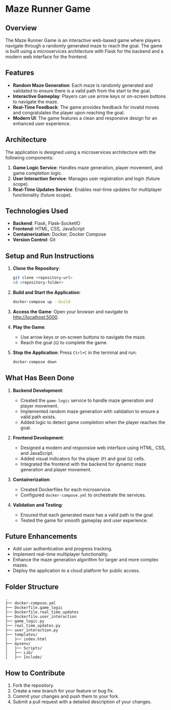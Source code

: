 # Maze Runner Game

## Overview
The Maze Runner Game is an interactive web-based game where players navigate through a randomly generated maze to reach the goal. The game is built using a microservices architecture with Flask for the backend and a modern web interface for the frontend.

## Features
- **Random Maze Generation**: Each maze is randomly generated and validated to ensure there is a valid path from the start to the goal.
- **Interactive Gameplay**: Players can use arrow keys or on-screen buttons to navigate the maze.
- **Real-Time Feedback**: The game provides feedback for invalid moves and congratulates the player upon reaching the goal.
- **Modern UI**: The game features a clean and responsive design for an enhanced user experience.

## Architecture
The application is designed using a microservices architecture with the following components:
1. **Game Logic Service**: Handles maze generation, player movement, and game completion logic.
2. **User Interaction Service**: Manages user registration and login (future scope).
3. **Real-Time Updates Service**: Enables real-time updates for multiplayer functionality (future scope).

## Technologies Used
- **Backend**: Flask, Flask-SocketIO
- **Frontend**: HTML, CSS, JavaScript
- **Containerization**: Docker, Docker Compose
- **Version Control**: Git

## Setup and Run Instructions
1. **Clone the Repository**:
   ```bash
   git clone <repository-url>
   cd <repository-folder>
   ```

2. **Build and Start the Application**:
   ```bash
   docker-compose up --build
   ```

3. **Access the Game**:
   Open your browser and navigate to [http://localhost:5000](http://localhost:5000).

4. **Play the Game**:
   - Use arrow keys or on-screen buttons to navigate the maze.
   - Reach the goal (`G`) to complete the game.

5. **Stop the Application**:
   Press `Ctrl+C` in the terminal and run:
   ```bash
   docker-compose down
   ```

## What Has Been Done
1. **Backend Development**:
   - Created the `game-logic` service to handle maze generation and player movement.
   - Implemented random maze generation with validation to ensure a valid path exists.
   - Added logic to detect game completion when the player reaches the goal.

2. **Frontend Development**:
   - Designed a modern and responsive web interface using HTML, CSS, and JavaScript.
   - Added visual indicators for the player (`P`) and goal (`G`) cells.
   - Integrated the frontend with the backend for dynamic maze generation and player movement.

3. **Containerization**:
   - Created Dockerfiles for each microservice.
   - Configured `docker-compose.yml` to orchestrate the services.

4. **Validation and Testing**:
   - Ensured that each generated maze has a valid path to the goal.
   - Tested the game for smooth gameplay and user experience.

## Future Enhancements
- Add user authentication and progress tracking.
- Implement real-time multiplayer functionality.
- Enhance the maze generation algorithm for larger and more complex mazes.
- Deploy the application to a cloud platform for public access.

## Folder Structure
```
.
├── docker-compose.yml
├── Dockerfile.game_logic
├── Dockerfile.real_time_updates
├── Dockerfile.user_interaction
├── game_logic.py
├── real_time_updates.py
├── user_interaction.py
├── templates/
│   ├── index.html
├── myvenv/
│   ├── Scripts/
│   ├── Lib/
│   ├── Include/
```

## How to Contribute
1. Fork the repository.
2. Create a new branch for your feature or bug fix.
3. Commit your changes and push them to your fork.
4. Submit a pull request with a detailed description of your changes.